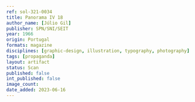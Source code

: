 ```yaml
---
ref: sol-321-0034
title: Panorama IV 18
author_name: [Júlio Gil]
publisher: SPN/SNI/SEIT
year: 1966
origin: Portugal
formats: magazine
disciplines: [graphic-design, illustration, typography, photography]
tags: [propaganda]
layout: artifact
status: Scan
published: false
int_published: false
image_count:
date_added: 2023-06-16
---
```

